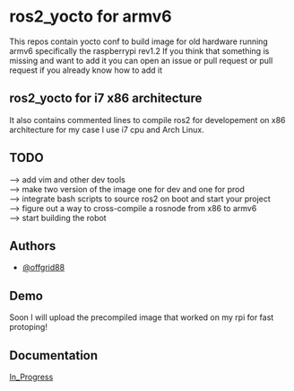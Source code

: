 

# ros2_yocto for armv6
This repos contain yocto conf to build image for old hardware running armv6 specifically the raspberrypi rev1.2 
If you think that something is missing and want to add it you can open an issue or pull request or pull request if you already know how to add it

## ros2_yocto for i7 x86 architecture
It also contains commented lines to compile ros2 for developement on x86 architecture for my case I use i7 cpu and Arch Linux.
## TODO
--> add vim and other dev tools<br />
--> make two version of the image one for dev and one for prod<br />
--> integrate bash scripts to source ros2 on boot and start your project<br />
--> figure out a way to cross-compile a rosnode from x86 to armv6<br />
--> start building the robot <br />
## Authors

- [@offgrid88](https://github.com/offgrid88)


## Demo

Soon I will upload the precompiled image that worked on my rpi for fast protoping!


## Documentation

[In_Progress](https://linktodocumentation)

